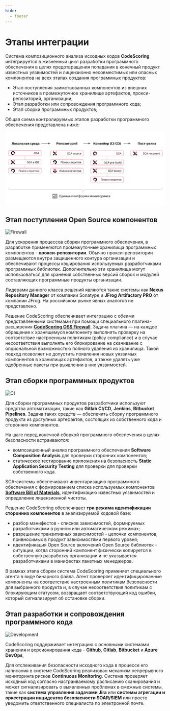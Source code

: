 ```yaml
---
hide:
  - footer
---
```


# Этапы интеграции

Система композиционного анализа исходных кодов **CodeScoring** интегрируется в жизненный цикл разработки программного обеспечения в целях предотвращения попадания в конечный продукт известных уязвимостей и лицензионно несовместимых или опасных компонентов на всех этапах создания программных продуктов:

- Этап поступления заимствованных компонентов из внешних источников в промежуточное хранилище артефактов, прокси-репозиторий, организации;
- Этап разработки или сопровождения программного кода;
- Этап сборки программных продуктов;

Общая cхема контролируемых этапов разработки программного обеспечения представлена ниже:

![All integration stages](/assets/img/integration/integration-stages.png)

## Этап поступления Open Source компонентов

![Firewall](/assets/img/integration/integration-stage-firewall.png)

Для ускорения процессов сборки программного обеспечения, в разработке применяются промежуточные хранилища программных компонентов - **прокси-репозитории**. Обычно прокси-репозитории размещаются внутри защищенного контура организации и обеспечивают процессы кэширования используемых разработчиками программных библиотек. Дополнительно эти хранилища могут использоваться для хранения собственных версий сборок и модулей составляющих программные продукты организации.

Лидерами данного класса решений являются такие системы как **Nexus Repository Manager** от компании Sonatype и **JFrog Artifactory PRO** от компании JFrog. На российском рынке явных аналогов не представлено.

Решение CodeScoring обеспечивает интеграцию с обеими представленными системами при помощи специального плагина-расширения [**CodeScoring OSS Firewall**](/firewall). Задача плагина — на каждое обращение к хранящемуся компоненту выполнять проверку на соответствие настроенным политикам (policy compliance) и в случае несоответствия выполнять его блокирование на скачивание с опциональной возможностью полного удаления из хранилища. Такой подход позволяет не допустить появления новых уязвимых компонентов в хранилищах артефактов, а также удалять уже одобренные пакеты при выявлении в них уязвимостей.

## Этап сборки программных продуктов

![CI](/assets/img/integration/integration-stage-ci.png)
	
Для сборки программных продуктов разработчики используют средства автоматизации, такие как **Gitlab CI/CD**, **Jenkins**, **Bitbucket Pipelines**. Задача таких средств — обеспечить сборку программного продукта из доступных артефактов, состоящих из собственного кода и сторонних компонентов. 

На шаге перед конечной сборкой программного обеспечения в целях безопасности встраиваются: 

- композиционный анализ программного обеспечения **Software Composition Analysis** для проверки сторонних компонентов;
- статическое тестирование приложения на безопасность **Static Application Security Testing** для проверки для проверки собственного кода.

SCA-системы обеспечивают инвентаризацию программного обеспечения с формированием списка используемых компонентов [**Software Bill of Materials**](https://codescoring.ru/tpost/rsjdsl52s1-chto-takoe-software-bill-of-materials-sb), идентификацию известных уязвимостей и определение лицензионной чистоты.	

Решение CodeScoring обеспечивает **три режима идентификации сторонних компонентов** в анализируемой кодовой базе: 

- разбор манифестов - списков зависимостей, формируемых разработчиками в ручном или автоматическом режимах;
- разрешение транзитивных зависимостей - цепочки компонентов, привносимых в продукт зависимостями первого уровня;
- идентификация Open Source включений Open Source библиотек - ситуации, когда сторонний компонент физически копируется в собственную разработку организации и не указывается разработчиками в манифестах пакетных менеджеров.

В рамках этапа сборки система CodeScoring применяет специального агента в виде бинарного файла. Агент проверяет идентифицированные компоненты на соответствие настроенным политикам безопасности для выбранного продукта и, в случае несоответствия политикам с блокирующим статусом, возвращает соответствующий код ошибки, который сигнализирует об остановке сборки.

## Этап разработки и сопровождения программного кода 

![Development](/assets/img/integration/integration-stage-development.png)

CodeScoring поддерживает интеграцию с основными системами хранения и версионирования кода - **Github**, **Gitlab**, **Bitbucket** и **Azure DevOps**, 

Для отслеживания безопасности исходного кода в процессе его написания в системе CodeScoring реализован механизм непрерывного мониторинга рисков **Continuous Monitoring**. Система проверяет исходный код согласно настраиваемому расписанию сканирования и может сигнализировать о выявленных проблемах в смежные системы, такие как **система управления задачами Jira** или **системы агрегации и оркестрации инцидентов безопасности SOAR/SIEM** или просто уведомить ответственного специалиста по электронной почте.

